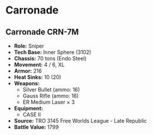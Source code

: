 # Carronade
## Carronade CRN-7M
- **Role:** Sniper
- **Tech Base:** Inner Sphere (3102)
- **Chassis:** 70 tons (Endo Steel)
- **Movement:** 4 / 6, XL
- **Armor:** 216
- **Heat Sinks:** 10 (20)
- **Weapons:**
  - Silver Bullet (ammo: 16)
  - Gauss Rifle (ammo: 16)
  - ER Medium Laser × 3
- **Equipment:**
  - CASE II
- **Source:** TRO 3145 Free Worlds League - Late Republic
- **Battle Value:** 1799

